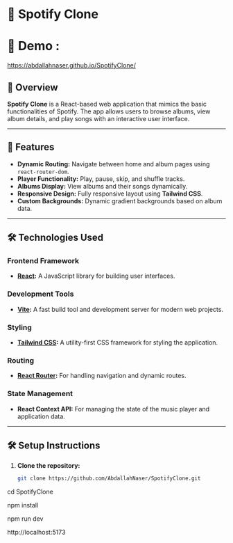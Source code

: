 # 🎵 Spotify Clone 

# 🎵 Demo : 
https://abdallahnaser.github.io/SpotifyClone/
## 📝 Overview  
**Spotify Clone** is a React-based web application that mimics the basic functionalities of Spotify. The app allows users to browse albums, view album details, and play songs with an interactive user interface.

---

## 🚀 Features  
- **Dynamic Routing:** Navigate between home and album pages using `react-router-dom`.  
- **Player Functionality:** Play, pause, skip, and shuffle tracks.  
- **Albums Display:** View albums and their songs dynamically.  
- **Responsive Design:** Fully responsive layout using **Tailwind CSS**.  
- **Custom Backgrounds:** Dynamic gradient backgrounds based on album data.  

---

## 🛠️ Technologies Used  

### **Frontend Framework**  
- **[React](https://reactjs.org/):** A JavaScript library for building user interfaces.

### **Development Tools**  
- **[Vite](https://vitejs.dev/):** A fast build tool and development server for modern web projects.  

### **Styling**  
- **[Tailwind CSS](https://tailwindcss.com/):** A utility-first CSS framework for styling the application.

### **Routing**  
- **[React Router](https://reactrouter.com/):** For handling navigation and dynamic routes.

### **State Management**  
- **React Context API:** For managing the state of the music player and application data.

---

## 🛠️ Setup Instructions  

1. **Clone the repository:**  
   ```bash
   git clone https://github.com/AbdallahNaser/SpotifyClone.git
cd SpotifyClone

npm install

npm run dev

http://localhost:5173
